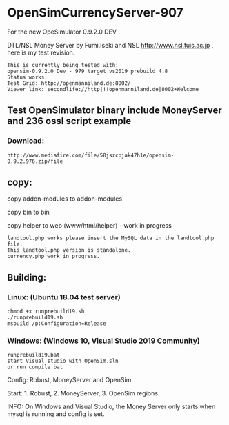 # OpenSimCurrencyServer-907
For the new OpeSimulator 0.9.2.0 DEV

DTL/NSL Money Server by Fumi.Iseki and NSL http://www.nsl.tuis.ac.jp , here is my test revision.

    This is currently being tested with:
    opensim-0.9.2.0 Dev - 979 target vs2019 prebuild 4.8
    Status works.
    Test Grid: http://openmanniland.de:8002/
    Viewer link: secondlife://http|!!openmanniland.de|8002+Welcome
    
## Test OpenSimulator binary include MoneyServer and 236 ossl script example 
### Download: 
    http://www.mediafire.com/file/58jszcpjak47h1e/opensim-0.9.2.976.zip/file
 
## copy:

copy addon-modules to addon-modules

copy bin to bin

copy helper to web (www/html/helper) - work in progress

    landtool.php works please insert the MySQL data in the landtool.php file. 
    This landtool.php version is standalone.
    currency.php work in progress.

## Building:

### Linux: (Ubuntu 18.04 test server)

    chmod +x runprebuild19.sh
    ./runprebuild19.sh
    msbuild /p:Configuration=Release

### Windows: (Windows 10, Visual Studio 2019 Community)

    runprebuild19.bat
    start Visual studio with OpenSim.sln 
    or run compile.bat
    
Config: Robust, MoneyServer and OpenSim.

Start: 1. Robust, 2. MoneyServer, 3. OpenSim regions.

INFO: On Windows and Visual Studio, the Money Server only starts when mysql is running and config is set.
